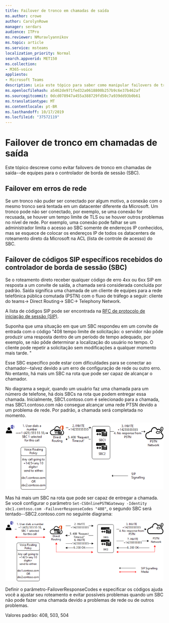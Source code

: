 ```yaml
---
title: Failover de tronco em chamadas de saída
ms.author: crowe
author: CarolynRowe
manager: serdars
audience: ITPro
ms.reviewer: NMuravlyannikov
ms.topic: article
ms.service: msteams
localization_priority: Normal
search.appverid: MET150
ms.collection:
- M365-voice
appliesto:
- Microsoft Teams
description: Leia este tópico para saber como manipular failovers de tronco em chamadas de saída do teams para o controlador de borda de sessão (SBC).
ms.openlocfilehash: a5462de971fed32a0618800b257b9c6e37b462af
ms.sourcegitcommit: 0dcd078947a455a388729fd50c7a939dd93b0b61
ms.translationtype: MT
ms.contentlocale: pt-BR
ms.lasthandoff: 10/17/2019
ms.locfileid: "37572119"
---
```

# <a name="trunk-failover-on-outbound-calls"></a>Failover de tronco em chamadas de saída

Este tópico descreve como evitar failovers de tronco em chamadas de saída--de equipes para o controlador de borda de sessão (SBC).

## <a name="failover-on-network-errors"></a>Failover em erros de rede

Se um tronco não puder ser conectado por algum motivo, a conexão com o mesmo tronco será tentada em um datacenter diferente da Microsoft. Um tronco pode não ser conectado, por exemplo, se uma conexão for recusada, se houver um tempo limite de TLS ou se houver outros problemas no nível de rede.
Por exemplo, uma conexão pode falhar se um administrador limita o acesso ao SBC somente de endereços IP conhecidos, mas se esquece de colocar os endereços IP de todos os datacenters de roteamento direto da Microsoft na ACL (lista de controle de acesso) do SBC. 

## <a name="failover-of-specific-sip-codes-received-from-the-session-border-controller-sbc"></a>Failover de códigos SIP específicos recebidos do controlador de borda de sessão (SBC)

Se o roteamento direto receber qualquer código de erro 4xx ou 6xx SIP em resposta a um convite de saída, a chamada será considerada concluída por padrão. Saída significa uma chamada de um cliente de equipes para a rede telefônica pública comutada (PSTN) com o fluxo de tráfego a seguir: cliente do teams-> Direct Routing-> SBC-> Telephony Network.

A lista de códigos SIP pode ser encontrada na [RFC de protocolo de iniciação de sessão (SIP)](https://tools.ietf.org/html/rfc3261).

Suponha que uma situação em que um SBC respondeu em um convite de entrada com o código "408 tempo limite de solicitação: o servidor não pôde produzir uma resposta dentro de um período de tempo adequado, por exemplo, se não pôde determinar a localização do usuário no tempo. O cliente pode repetir a solicitação sem modificações a qualquer momento mais tarde. "

Esse SBC específico pode estar com dificuldades para se conectar ao chamador--talvez devido a um erro de configuração de rede ou outro erro. No entanto, há mais um SBC na rota que pode ser capaz de alcançar o chamador.

No diagrama a seguir, quando um usuário faz uma chamada para um número de telefone, há dois SBCs na rota que podem entregar essa chamada. Inicialmente, SBC1.contoso.com é selecionado para a chamada, mas SBC1.contoso.com não consegue alcançar uma rede PTSN devido a um problema de rede.
Por padrão, a chamada será completada no momento. 
 
![Diagrama mostrando o SBC não é possível alcançar a PSTN devido a um problema de rede](media/direct-routing-failover-response-codes1.png)

Mas há mais um SBC na rota que pode ser capaz de entregar a chamada.
Se você configurar o parâmetro `Set-CSOnlinePSTNGateway -Identity sbc1.contoso.com -FailoverResponseCodes "408"`, o segundo SBC será tentado--SBC2.contoso.com no seguinte diagrama:

![Diagrama mostrando o roteamento para segundo SBC](media/direct-routing-failover-response-codes2.png)

Definir o parâmetro-FailoverResponseCodes e especificar os códigos ajuda você a ajustar seu roteamento e evitar possíveis problemas quando um SBC não pode fazer uma chamada devido a problemas de rede ou de outros problemas.

Valores padrão: 408, 503, 504

